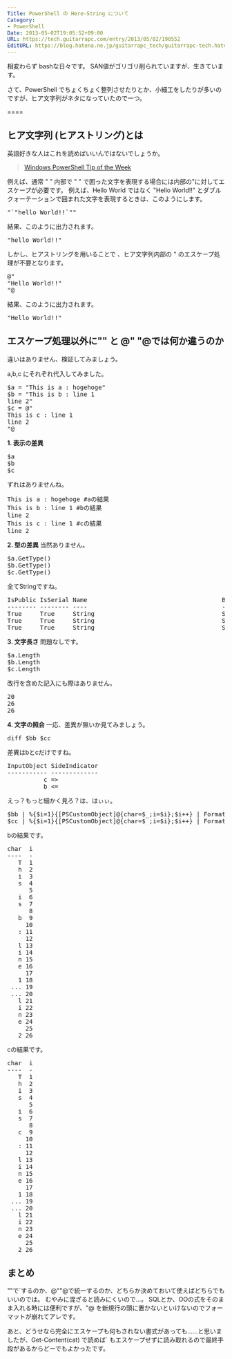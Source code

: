 ```yaml
---
Title: PowerShell の Here-String について
Category:
- PowerShell
Date: 2013-05-02T19:05:52+09:00
URL: https://tech.guitarrapc.com/entry/2013/05/02/190552
EditURL: https://blog.hatena.ne.jp/guitarrapc_tech/guitarrapc-tech.hatenablog.com/atom/entry/11696248318757675719
---
```


相変わらず bashな日々です。
SAN値がゴリゴリ削られていますが、生きています。

さて、PowerShell でちょくちょく整列させたりとか、小細工をしたりが多いのですが、ヒア文字列がネタになっていたので一つ。

====


<h2>ヒア文字列 (ヒアストリング)とは</h2>
英語好きな人はこれを読めばいいんではないでしょうか。
<blockquote><a href="http://technet.microsoft.com/ja-jp/library/ee692792.aspx" target="_blank">Windows PowerShell Tip of the Week</a></blockquote>

例えば、通常 " " 内部で " " で囲った文字を表現する場合には内部の"に対してエスケープが必要です。
例えば、Hello World ではなく "Hello World!!" とダブルクォーテーションで囲まれた文字を表現するときは、このようにします。
<pre class="brush: powershell">
&quot;`&quot;hello World!!`&quot;&quot;
</pre>
結果、このように出力されます。
<pre class="brush: powershell">
&quot;hello World!!&quot;
</pre>

しかし、ヒアストリングを用いることで 、ヒア文字列内部の " のエスケープ処理が不要となります。

<pre class="brush: powershell">
@&quot;
&quot;Hello World!!&quot;
&quot;@
</pre>
結果、このように出力されます。
<pre class="brush: powershell">
&quot;Hello World!!&quot;
</pre>


<h2>エスケープ処理以外に"" と @" "@では何か違うのか</h2>
違いはありません、検証してみましょう。

a,b,c にそれぞれ代入してみました。
<pre class="brush: powershell">
$a = &quot;This is a : hogehoge&quot;
$b = &quot;This is b : line 1
line 2&quot;
$c = @&quot;
This is c : line 1
line 2
&quot;@
</pre>

<strong>1. 表示の差異</strong>
<pre class="brush: powershell">
$a
$b
$c
</pre>

ずれはありませんね。
<pre class="brush: powershell">
This is a : hogehoge #aの結果
This is b : line 1 #bの結果
line 2
This is c : line 1 #cの結果
line 2
</pre>

<strong>2. 型の差異</strong>
当然ありません。
<pre class="brush: powershell">
$a.GetType()
$b.GetType()
$c.GetType()
</pre>
全てStringですね。
<pre class="brush: powershell">
IsPublic IsSerial Name                                     BaseType
-------- -------- ----                                     --------
True     True     String                                   System.Object
True     True     String                                   System.Object
True     True     String                                   System.Object
</pre>

<strong>3. 文字長さ</strong>
問題なしです。
<pre class="brush: powershell">
$a.Length
$b.Length
$c.Length
</pre>
改行を含めた記入にも際はありません。
<pre class="brush: powershell">
20
26
26
</pre>

<strong>4. 文字の照合</strong>
一応、差異が無いか見てみましょう。
<pre class="brush: powershell">
diff $bb $cc
</pre>
差異はbとcだけですね。
<pre class="brush: powershell">
InputObject SideIndicator
----------- -------------
          c =&gt;           
          b &lt;=           
</pre>

えっ？もっと細かく見ろ？は、はぃぃ。
<pre class="brush: powershell">
$bb | %{$i=1}{[PSCustomObject]@{char=$_;i=$i};$i++} | Format-Table -AutoSize
$cc | %{$i=1}{[PSCustomObject]@{char=$_;i=$i};$i++} | Format-Table -AutoSize
</pre>

bの結果です。
<pre class="brush: powershell">
char  i
----  -
   T  1
   h  2
   i  3
   s  4
      5
   i  6
   s  7
      8
   b  9
     10
   : 11
     12
   l 13
   i 14
   n 15
   e 16
     17
   1 18
 ... 19
 ... 20
   l 21
   i 22
   n 23
   e 24
     25
   2 26
</pre>

cの結果です。
<pre class="brush: powershell">
char  i
----  -
   T  1
   h  2
   i  3
   s  4
      5
   i  6
   s  7
      8
   c  9
     10
   : 11
     12
   l 13
   i 14
   n 15
   e 16
     17
   1 18
 ... 19
 ... 20
   l 21
   i 22
   n 23
   e 24
     25
   2 26
</pre>


<h2>まとめ</h2>
""で`するのか、@""@で統一するのか、どちらか決めておいて使えばどちらでもいいのでは。
むやみに混ざると読みにくいので…。
SQLとか、OOの式をそのまま入れる時には便利ですが、"@ を新規行の頭に置かないといけないのでフォーマットが崩れてアレです。

あと、どうせなら完全にエスケープも何もされない書式があっても……と思いましたが、Get-Content(cat) で読めば` もエスケープせずに読み取れるので最終手段があるからどーでもよかったです。
